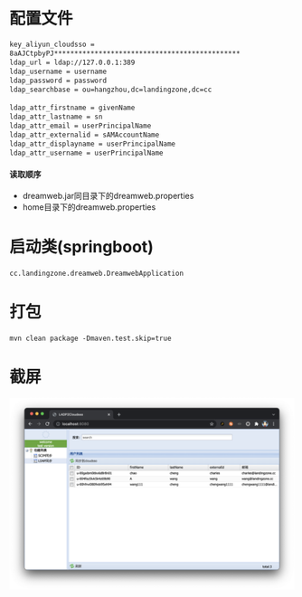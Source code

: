 # 配置文件

```shell
key_aliyun_cloudsso = 8aAJCtpbyPJ**********************************************
ldap_url = ldap://127.0.0.1:389
ldap_username = username
ldap_password = password
ldap_searchbase = ou=hangzhou,dc=landingzone,dc=cc

ldap_attr_firstname = givenName
ldap_attr_lastname = sn
ldap_attr_email = userPrincipalName
ldap_attr_externalid = sAMAccountName
ldap_attr_displayname = userPrincipalName
ldap_attr_username = userPrincipalName
```

#### 读取顺序

- dreamweb.jar同目录下的dreamweb.properties
- home目录下的dreamweb.properties

# 启动类(springboot)
`cc.landingzone.dreamweb.DreamwebApplication`



# 打包

`mvn clean package -Dmaven.test.skip=true`



# 截屏

![screenshot1](screenshot1.png)
